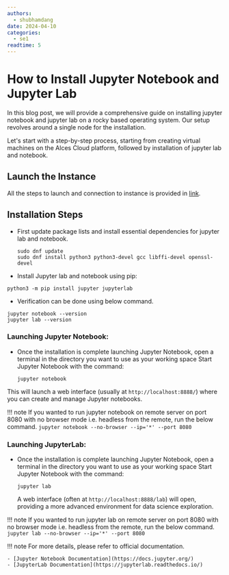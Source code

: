 ```yaml
---
authors:
  - shubhamdang
date: 2024-04-10
categories:
  - se1
readtime: 5
---
```


# How to Install Jupyter Notebook and Jupyter Lab

In this blog post, we will provide a comprehensive guide on installing jupyter notebook and jupyter lab on a rocky based operating system. Our setup revolves around a single node for the installation.


Let's start with a step-by-step process, starting from creating virtual machines on the Alces Cloud platform, followed by installation of jupyter lab and notebook.
<!-- more -->

## Launch the Instance  
All the steps to launch and connection to instance is provided in [link](../../docs/starter/instance.md).

## Installation Steps

- First update package lists and install essential dependencies for jupyter lab and notebook.
    ```
    sudo dnf update
    sudo dnf install python3 python3-devel gcc libffi-devel openssl-devel
    ```


- Install Jupyter lab and notebook using pip:
```
python3 -m pip install jupyter jupyterlab
```

- Verification can be done using below command.
```
jupyter notebook --version
jupyter lab --version 
```

### Launching Jupyter Notebook:

- Once the installation is complete launching Jupyter Notebook, open a terminal in the directory you want to use as your working space Start Jupyter Notebook with the command:

    ```
    jupyter notebook
    ```

This will launch a web interface (usually at `http://localhost:8888/`) where you can create and manage Jupyter notebooks.

!!! note
    If you wanted to run jupyter notebook on remote server on port 8080 with no browser mode i.e. headless from the remote,  run the below command.
    ```
    jupyter notebook --no-browser --ip='*' --port 8080
    ```


### Launching JupyterLab:

- Once the installation is complete launching Jupyter Notebook, open a terminal in the directory you want to use as your working space Start Jupyter Notebook with the command:

    ```
    jupyter lab
    ```
    A web interface (often at `http://localhost:8888/lab`) will open, providing a more advanced environment for data science exploration.

!!! note
    If you wanted to run jupyter lab on remote server on port 8080 with no browser mode i.e. headless from the remote,  run the below command.
    ```
    jupyter lab --no-browser --ip='*' --port 8080
    ```


!!! note
    For more details, please refer to official documentation.

    - [Jupyter Notebook Documentation](https://docs.jupyter.org/)
    - [JupyterLab Documentation](https://jupyterlab.readthedocs.io/)
